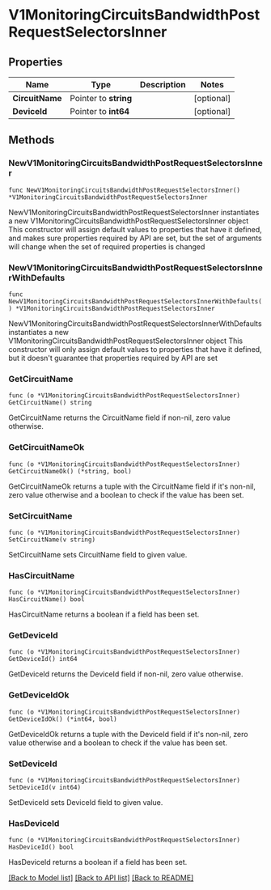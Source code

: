 # V1MonitoringCircuitsBandwidthPostRequestSelectorsInner

## Properties

Name | Type | Description | Notes
------------ | ------------- | ------------- | -------------
**CircuitName** | Pointer to **string** |  | [optional] 
**DeviceId** | Pointer to **int64** |  | [optional] 

## Methods

### NewV1MonitoringCircuitsBandwidthPostRequestSelectorsInner

`func NewV1MonitoringCircuitsBandwidthPostRequestSelectorsInner() *V1MonitoringCircuitsBandwidthPostRequestSelectorsInner`

NewV1MonitoringCircuitsBandwidthPostRequestSelectorsInner instantiates a new V1MonitoringCircuitsBandwidthPostRequestSelectorsInner object
This constructor will assign default values to properties that have it defined,
and makes sure properties required by API are set, but the set of arguments
will change when the set of required properties is changed

### NewV1MonitoringCircuitsBandwidthPostRequestSelectorsInnerWithDefaults

`func NewV1MonitoringCircuitsBandwidthPostRequestSelectorsInnerWithDefaults() *V1MonitoringCircuitsBandwidthPostRequestSelectorsInner`

NewV1MonitoringCircuitsBandwidthPostRequestSelectorsInnerWithDefaults instantiates a new V1MonitoringCircuitsBandwidthPostRequestSelectorsInner object
This constructor will only assign default values to properties that have it defined,
but it doesn't guarantee that properties required by API are set

### GetCircuitName

`func (o *V1MonitoringCircuitsBandwidthPostRequestSelectorsInner) GetCircuitName() string`

GetCircuitName returns the CircuitName field if non-nil, zero value otherwise.

### GetCircuitNameOk

`func (o *V1MonitoringCircuitsBandwidthPostRequestSelectorsInner) GetCircuitNameOk() (*string, bool)`

GetCircuitNameOk returns a tuple with the CircuitName field if it's non-nil, zero value otherwise
and a boolean to check if the value has been set.

### SetCircuitName

`func (o *V1MonitoringCircuitsBandwidthPostRequestSelectorsInner) SetCircuitName(v string)`

SetCircuitName sets CircuitName field to given value.

### HasCircuitName

`func (o *V1MonitoringCircuitsBandwidthPostRequestSelectorsInner) HasCircuitName() bool`

HasCircuitName returns a boolean if a field has been set.

### GetDeviceId

`func (o *V1MonitoringCircuitsBandwidthPostRequestSelectorsInner) GetDeviceId() int64`

GetDeviceId returns the DeviceId field if non-nil, zero value otherwise.

### GetDeviceIdOk

`func (o *V1MonitoringCircuitsBandwidthPostRequestSelectorsInner) GetDeviceIdOk() (*int64, bool)`

GetDeviceIdOk returns a tuple with the DeviceId field if it's non-nil, zero value otherwise
and a boolean to check if the value has been set.

### SetDeviceId

`func (o *V1MonitoringCircuitsBandwidthPostRequestSelectorsInner) SetDeviceId(v int64)`

SetDeviceId sets DeviceId field to given value.

### HasDeviceId

`func (o *V1MonitoringCircuitsBandwidthPostRequestSelectorsInner) HasDeviceId() bool`

HasDeviceId returns a boolean if a field has been set.


[[Back to Model list]](../README.md#documentation-for-models) [[Back to API list]](../README.md#documentation-for-api-endpoints) [[Back to README]](../README.md)


